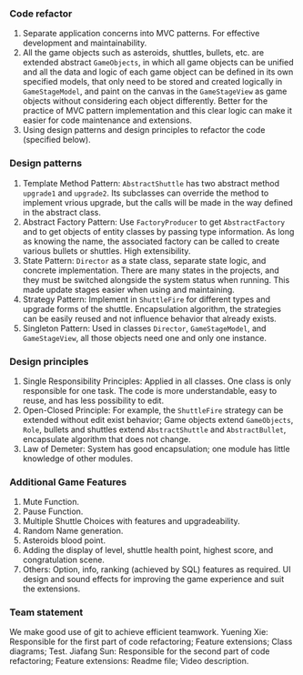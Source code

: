 ### Code refactor
1. Separate application concerns into MVC patterns. For effective development and maintainability.
2. All the game objects such as asteroids, shuttles, bullets, etc. are extended abstract `GameObjects`, in which all game objects can be unified and all the data and logic of each game object can be defined in its own specified models, that only need to be stored and created logically in `GameStageModel`, and paint on the canvas in the `GameStageView` as game objects without considering each object differently. Better for the practice of MVC pattern implementation and this clear logic can make it easier for code maintenance and extensions.
3. Using design patterns and design principles to refactor the code (specified below).

### Design patterns
1. Template Method Pattern: `AbstractShuttle` has two abstract method `upgrade1` and `upgrade2`. Its subclasses can override the method to implement vrious upgrade, but the calls will be made in the way defined in the abstract class.
2. Abstract Factory Pattern: Use `FactoryProducer` to get `AbstractFactory` and to get objects of entity classes by passing type information. As long as knowing the name, the associated factory can be called to create various bullets or shuttles. High extensibility.
3. State Pattern: `Director` as a state class, separate state logic, and concrete implementation. There are many states in the projects, and they must be switched alongside the system status when running. This made update stages easier when using and maintaining.
4. Strategy Pattern: Implement in `ShuttleFire` for different types and upgrade forms of the shuttle. Encapsulation algorithm, the strategies can be easily reused and not influence behavior that already exists.
5. Singleton Pattern: Used in classes `Director`, `GameStageModel`, and `GameStageView`, all those objects need one and only one instance.

### Design principles
1. Single Responsibility Principles: Applied in all classes. One class is only responsible for one task. The code is more understandable, easy to reuse, and has less possibility to edit.
2. Open-Closed Principle: For example, the `ShuttleFire` strategy can be extended without edit exist behavior; Game objects extend `GameObjects`, `Role`, bullets and shuttles extend `AbstractShuttle` and `AbstractBullet`, encapsulate algorithm that does not change. 
3. Law of Demeter: System has good encapsulation; one module has little knowledge of other modules.

### Additional Game Features
1. Mute Function.
2. Pause Function.
3. Multiple Shuttle Choices with features and upgradeability.
4. Random Name generation.
5. Asteroids blood point.
6. Adding the display of level, shuttle health point, highest score, and congratulation scene.
7. Others: Option, info, ranking (achieved by SQL) features as required. UI design and sound effects for improving the game experience and suit the extensions.

### Team statement 
We make good use of git to achieve efficient teamwork.
Yuening Xie: Responsible for the first part of code refactoring; Feature extensions; Class diagrams; Test.
Jiafang Sun: Responsible for the second part of code refactoring; Feature extensions: Readme file; Video description.

